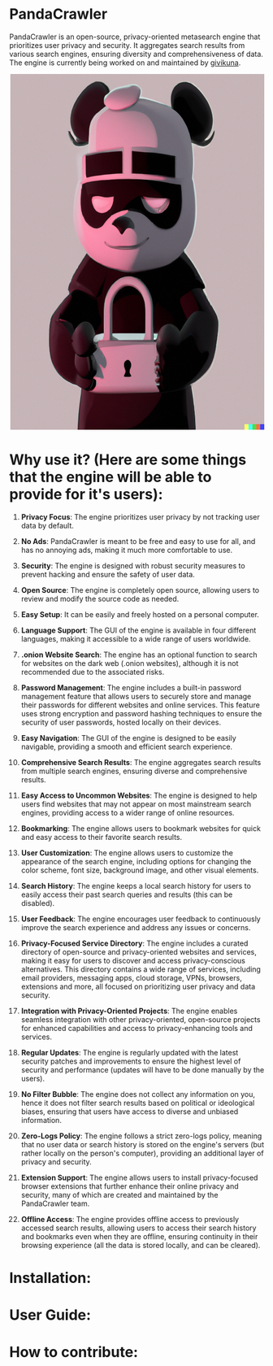 # PandaCrawler
PandaCrawler is an open-source, privacy-oriented metasearch engine that prioritizes user privacy and security. It aggregates search results from various search engines, ensuring diversity and comprehensiveness of data. The engine is currently being worked on and maintained by [givikuna](https://github.com/givikuna).

<p align="center">
  <a href="https://github.com/givikuna/PandaCrawler/"><img src="https://github.com/givikuna/PandaCrawler/blob/main/pandas/panda26.png" title="PandaCrawler" alt="PandaCrawler" width="500" height="700"/></a>
</p>

# Why use it? (Here are some things that the engine will be able to provide for it's users):

1. **Privacy Focus**: The engine prioritizes user privacy by not tracking user data by default.

2. **No Ads**: PandaCrawler is meant to be free and easy to use for all, and has no annoying ads, making it much more comfortable to use.

3. **Security**: The engine is designed with robust security measures to prevent hacking and ensure the safety of user data.

4. **Open Source**: The engine is completely open source, allowing users to review and modify the source code as needed.

5. **Easy Setup**: It can be easily and freely hosted on a personal computer.

6. **Language Support**: The GUI of the engine is available in four different languages, making it accessible to a wide range of users worldwide.

7. **.onion Website Search**: The engine has an optional function to search for websites on the dark web (.onion websites), although it is not recommended due to the associated risks.

8. **Password Management**: The engine includes a built-in password management feature that allows users to securely store and manage their passwords for different websites and online services. This feature uses strong encryption and password hashing techniques to ensure the security of user passwords, hosted locally on their devices.

9. **Easy Navigation**: The GUI of the engine is designed to be easily navigable, providing a smooth and efficient search experience.

10. **Comprehensive Search Results**: The engine aggregates search results from multiple search engines, ensuring diverse and comprehensive results.

11. **Easy Access to Uncommon Websites**: The engine is designed to help users find websites that may not appear on most mainstream search engines, providing access to a wider range of online resources.

12. **Bookmarking**: The engine allows users to bookmark websites for quick and easy access to their favorite search results.

13. **User Customization**: The engine allows users to customize the appearance of the search engine, including options for changing the color scheme, font size, background image, and other visual elements.

14. **Search History**: The engine keeps a local search history for users to easily access their past search queries and results (this can be disabled).

15. **User Feedback**: The engine encourages user feedback to continuously improve the search experience and address any issues or concerns.

16. **Privacy-Focused Service Directory**: The engine includes a curated directory of open-source and privacy-oriented websites and services, making it easy for users to discover and access privacy-conscious alternatives. This directory contains a wide range of services, including email providers, messaging apps, cloud storage, VPNs, browsers, extensions and more, all focused on prioritizing user privacy and data security.

17. **Integration with Privacy-Oriented Projects**: The engine enables seamless integration with other privacy-oriented, open-source projects for enhanced capabilities and access to privacy-enhancing tools and services.

18. **Regular Updates**: The engine is regularly updated with the latest security patches and improvements to ensure the highest level of security and performance (updates will have to be done manually by the users).

19. **No Filter Bubble**: The engine does not collect any information on you, hence it does not filter search results based on political or ideological biases, ensuring that users have access to diverse and unbiased information.

20. **Zero-Logs Policy**: The engine follows a strict zero-logs policy, meaning that no user data or search history is stored on the engine's servers (but rather locally on the person's computer), providing an additional layer of privacy and security.

21. **Extension Support**: The engine allows users to install privacy-focused browser extensions that further enhance their online privacy and security, many of which are created and maintained by the PandaCrawler team.

22. **Offline Access**: The engine provides offline access to previously accessed search results, allowing users to access their search history and bookmarks even when they are offline, ensuring continuity in their browsing experience (all the data is stored locally, and can be cleared).

# Installation:

# User Guide:

# How to contribute:
